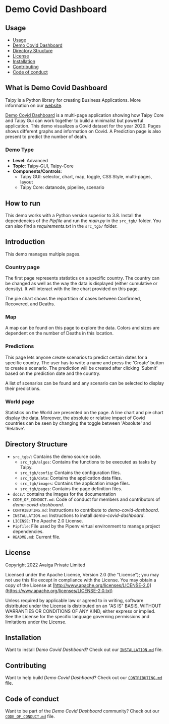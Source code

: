# Demo Covid Dashboard

## Usage
- [Usage](#usage)
- [Demo Covid Dashboard](#what-is-demo-covid-dashboard)
- [Directory Structure](#directory-structure)
- [License](#license)
- [Installation](#installation)
- [Contributing](#contributing)
- [Code of conduct](#code-of-conduct)

## What is Demo Covid Dashboard

Taipy is a Python library for creating Business Applications. More information on our
[website](https://www.taipy.io).

[Demo Covid Dashboard](https://github.com/Avaiga/demo-covid-dashboard) is a multi-page application showing how Taipy Core and Taipy Gui can work together to build a minimalist but powerful application.
This demo visualizes a Covid dataset for the year 2020. Pages shows different graphs and information on Covid. A Prediction page is also present to predict the number of death.

### Demo Type
- **Level**: Advanced
- **Topic**: Taipy-GUI, Taipy-Core
- **Components/Controls**: 
  - Taipy GUI: selector, chart, map, toggle, CSS Style, multi-pages, layout
  - Taipy Core: datanode, pipeline, scenario

## How to run

This demo works with a Python version superior to 3.8. Install the dependencies of the *Pipfile* and run the *main.py* in the `src_tgb/` folder. You can also find a *requirements.txt* in the `src_tgb/` folder.

## Introduction

This demo manages multiple pages.

### Country page

The first page represents statistics on a specific country. The country can be changed as well as the way the data is displayed (either cumulative or density). It will interact with the line chart provided on this page.

The pie chart shows the repartition of cases between Confirmed, Recovered, and Deaths. 

### Map

A map can be found on this page to explore the data. Colors and sizes are dependent on the number of Deaths in this location.

### Predictions

This page lets anyone create scenarios to predict certain dates for a specific country. The user has to write a name and press the 'Create' button to create a scenario. The prediction will be created after clicking 'Submit' based on the prediction date and the country.

A list of scenarios can be found and any scenario can be selected to display their predictions.

### World page

Statistics on the World are presented on the page. A line chart and pie chart display the data. Moreover, the absolute or relative impact of Covid countries can be seen by changing the toggle between 'Absolute' and 'Relative'. 

## Directory Structure


- `src_tgb/`: Contains the demo source code.
  - `src_tgb/algos`: Contains the functions to be executed as tasks by Taipy.
  - `src_tgb/config`: Contains the configuration files.
  - `src_tgb/data`: Contains the application data files.
  - `src_tgb/images`: Contains the application image files.
  - `src_tgb/pages`: Contains the page definition files.
- `docs/`: contains the images for the documentation
- `CODE_OF_CONDUCT.md`: Code of conduct for members and contributors of _demo-covid-dashboard_.
- `CONTRIBUTING.md`: Instructions to contribute to _demo-covid-dashboard_.
- `INSTALLATION.md`: Instructions to install _demo-covid-dashboard_.
- `LICENSE`: The Apache 2.0 License.
- `Pipfile`: File used by the Pipenv virtual environment to manage project dependencies.
- `README.md`: Current file.

## License
Copyright 2022 Avaiga Private Limited

Licensed under the Apache License, Version 2.0 (the "License"); you may not use this file except in compliance with
the License. You may obtain a copy of the License at
[http://www.apache.org/licenses/LICENSE-2.0](https://www.apache.org/licenses/LICENSE-2.0.txt)

Unless required by applicable law or agreed to in writing, software distributed under the License is distributed on
an "AS IS" BASIS, WITHOUT WARRANTIES OR CONDITIONS OF ANY KIND, either express or implied. See the License for the
specific language governing permissions and limitations under the License.

## Installation

Want to install _Demo Covid Dashboard_? Check out our [`INSTALLATION.md`](INSTALLATION.md) file.

## Contributing

Want to help build _Demo Covid Dashboard_? Check out our [`CONTRIBUTING.md`](CONTRIBUTING.md) file.

## Code of conduct

Want to be part of the _Demo Covid Dashboard_ community? Check out our [`CODE_OF_CONDUCT.md`](CODE_OF_CONDUCT.md) file.
